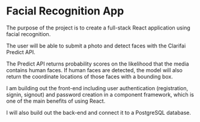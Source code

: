 # Facial Recognition App

The purpose of the project is to create a full-stack React application using facial recognition.

The user will be able to submit a photo and detect faces with the Clarifai Predict API.

The Predict API returns probability scores on the likelihood that the media contains human faces. If human faces are detected, the model will also return the coordinate locations of those faces with a bounding box.

 I am building out the front-end including user authentication (registration, signin, signout) and password creation in a component framework, which is one of the main benefits of using React. 
 
I will also build out the back-end and connect it to a PostgreSQL database.
